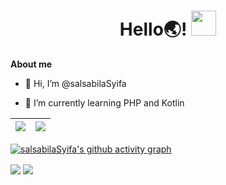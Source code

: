 <!---
- 👀 I’m interested in ...
- 💞️ I’m looking to collaborate on ...
- 📫 How to reach me ...
salsabilaSyifa/salsabilaSyifa is a ✨ special ✨ repository because its `README.md` (this file) appears on your GitHub profile.
You can click the Preview link to take a look at your changes.
--->

<h1 align="center">
  Hello🌏!
  <img src="https://media.giphy.com/media/4QLseO7ZLaykv73Jca/giphy.gif" width="40">
</h1>

**About me**

- 👋 Hi, I’m @salsabilaSyifa

- 🌱 I’m currently learning PHP and Kotlin
 
| <a href="https://github.com/anuraghazra/github-readme-stats"><img align="center" src="https://github-readme-stats.vercel.app/api?username=salsabilaSyifa&show_icons=true&include_all_commits=true&theme=buefy&hide_border=true" /></a> | <a href="https://github.com/salsabilaSyifa/github-readme-stats"><img align="center" src="https://github-readme-stats.vercel.app/api/top-langs/?username=salsabilaSyifa&layout=compact&theme=buefy&hide_border=true" /></a> |
| ------------- | ------------- |

[![salsabilaSyifa's github activity graph](https://activity-graph.herokuapp.com/graph?username=salsabilaSyifa&theme=material-palenight)](https://github.com/ashutosh00710/github-readme-activity-graph)

<a><img align="center" src="https://readme-jokes.vercel.app/api?bgColor=%23fffefe&borderColor=%23d9d8d8&qColor=%234e7df3&aColor=%23c792ea" /></a> <a href="https://github.com/piyushsuthar/github-readme-quotes"><img align="center" src="https://quotes-github-readme.vercel.app/api?type=horizontal" /></a> 
